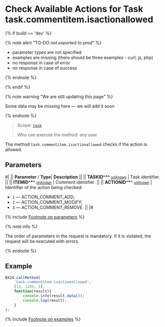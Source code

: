 # Check Available Actions for Task task.commentitem.isactionallowed

{% if build == 'dev' %}

{% note alert "TO-DO _not exported to prod_" %}

- parameter types are not specified
- examples are missing (there should be three examples - curl, js, php)
- no response in case of error
- no response in case of success

{% endnote %}

{% endif %}

{% note warning "We are still updating this page" %}

Some data may be missing here — we will add it soon

{% endnote %}

> Scope: [`task`](../../scopes/permissions.md)
>
> Who can execute the method: any user

The method `task.commentitem.isactionallowed` checks if the action is allowed.

## Parameters

#|
||  **Parameter** / **Type**| **Description** ||
|| **TASKID^*^**
[`unknown`](../../data-types.md) | Task identifier. ||
|| **ITEMID^*^**
[`unknown`](../../data-types.md) | Comment identifier. ||
|| **ACTIONID^*^**
[`unknown`](../../data-types.md) | Identifier of the action being checked:
- `1` — ACTION_COMMENT_ADD; 
- `2` — ACTION_COMMENT_MODIFY; 
- `3` — ACTION_COMMENT_REMOVE. ||
|#

{% include [Footnote on parameters](../../../_includes/required.md) %}

{% note info %}

The order of parameters in the request is mandatory. If it is violated, the request will be executed with errors.

{% endnote %}

## Example

```js
BX24.callMethod(
    'task.commentitem.isactionallowed',
    [13, 1205, 3],
    function(result){
        console.info(result.data());
        console.log(result);
    }
);
```
{% include [Footnote on examples](../../../_includes/examples.md) %}